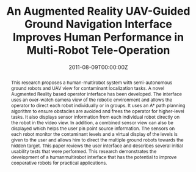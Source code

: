 ---
title: "An Augmented Reality UAV-Guided Ground Navigation Interface Improves Human Performance in Multi-Robot Tele-Operation"
authors:
- Alex-Cao
date: "2011-08-09T00:00:00Z"
doi: ""

# Schedule page publish date (NOT publication's date).
publishDate: "2020-08-18T00:00:00Z"

# Publication type.
# Legend: 0 = Uncategorized; 1 = Conference paper; 2 = Journal article;
# 3 = Preprint / Working Paper; 4 = Report; 5 = Book; 6 = Book section;
# 7 = Thesis; 8 = Patent
publication_types: ["0"]

# Publication name and optional abbreviated publication name.
publication: Ground Vehicle Systems Engineering Technology Symposium
publication_short: GVSETS

abstract: "This research proposes a human-multirobot system with semi-autonomous ground robots and UAV view for contaminant localization tasks. A novel Augmented Reality based operator interface has been developed. The interface uses an over-watch camera view of the robotic environment and allows the operator to direct each robot individually or in groups. It uses an A* path planning algorithm to ensure obstacles are avoided and frees the operator for higher-level tasks. It also displays sensor information from each individual robot directly on the robot in the video view. In addition, a combined sensor view can also be displayed which helps the user pin point source information. The sensors on each robot monitor the contaminant levels and a virtual display of the levels is given to the user and allows him to direct the multiple ground robots towards the hidden target. This paper reviews the user interface and describes several initial usability tests that were performed. This research demonstrates the development of a humanmultirobot interface that has the potential to improve cooperative robots for practical applications."

# Summary. An optional shortened abstract.
# summary: Lorem ipsum dolor sit amet, consectetur adipiscing elit. Duis posuere tellus ac convallis placerat. Proin tincidunt magna sed ex sollicitudin condimentum.

tags:
- Human-multirobot system
- Semi-autonomous robots
- UAV

featured: false

links:
# - name: Online Access
#   url: 
# url_pdf: '#'
# url_code: '#'
# url_dataset: '#'
# url_poster: '#'
# url_project: ''
# url_slides: ''
# url_source: '#'
# url_video: '#'

# Featured image
# To use, add an image named `featured.jpg/png` to your page's folder. 
# image:
#   caption: ''
#   focal_point: ""
#   preview_only: false

# Associated Projects (optional).
#   Associate this publication with one or more of your projects.
#   Simply enter your project's folder or file name without extension.
#   E.g. `internal-project` references `content/project/internal-project/index.md`.
#   Otherwise, set `projects: []`.
# projects:


# Slides (optional).
#   Associate this publication with Markdown slides.
#   Simply enter your slide deck's filename without extension.
#   E.g. `slides: "example"` references `content/slides/example/index.md`.
#   Otherwise, set `slides: ""`.
slides: ""
---